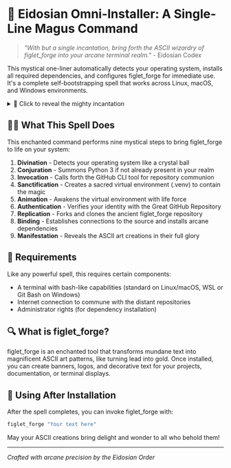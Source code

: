 # 🔮 Eidosian Omni-Installer: A Single-Line Magus Command

> *"With but a single incantation, bring forth the ASCII wizardry of figlet_forge into your arcane terminal realm."* - Eidosian Codex

This mystical one-liner automatically detects your operating system, installs all required dependencies, and configures figlet_forge for immediate use. It's a complete self-bootstrapping spell that works across Linux, macOS, and Windows environments.

<details>
<summary>📜 Click to reveal the mighty incantation</summary>

```bash
( \
echo "🌐 [1/9] Detecting operating system..." && \
OS="$(uname 2>/dev/null || echo 'Windows')" && CASE_OS="" && \
case "${OS}" in \
  Linux*) CASE_OS="linux" ;; \
  Darwin*) CASE_OS="mac" ;; \
  *[Ww]indows*) CASE_OS="windows" ;; \
esac && \
echo "   Detected: $CASE_OS" && \
echo "🌐 [2/9] Checking/installing Python 3..." && \
if ! command -v python3 >/dev/null 2>&1; then \
  case "$CASE_OS" in \
    linux) echo "   🛠️ Installing Python via apt (if available)..." && (sudo apt-get update && sudo apt-get install -y python3 python3-venv) || echo "   ❗ Failed to install Python automatically. Please install Python 3 manually.";; \
    mac) echo "   🛠️ Installing Python via Homebrew (if available)..." && (command -v brew >/dev/null 2>&1 && brew update && brew install python@3) || echo "   ❗ Failed. Please install Python 3 manually.";; \
    windows) echo "   ❗ On Windows, please install Python 3 from https://www.python.org/downloads/ or Microsoft Store, then re-run." && exit 1;; \
    *) echo "   ❗ Unknown OS. Please install Python 3 manually, then re-run." && exit 1;; \
  esac; \
fi && \
echo "🌐 [3/9] Checking/installing GitHub CLI (gh)..." && \
if ! command -v gh >/dev/null 2>&1; then \
  case "$CASE_OS" in \
    linux) echo "   🛠️ Installing gh via apt (if available)..." && (sudo apt-get update && sudo apt-get install -y gh) || echo "   ❗ Failed to auto-install. Please install gh manually from https://github.com/cli/cli#installation";; \
    mac) echo "   🛠️ Installing gh via Homebrew (if available)..." && (command -v brew >/dev/null 2>&1 && brew update && brew install gh) || echo "   ❗ Failed. Please install gh manually from https://github.com/cli/cli#installation";; \
    windows) echo "   ❗ On Windows, please install GitHub CLI from https://github.com/cli/cli/releases/latest, then re-run." && exit 1;; \
    *) echo "   ❗ Unknown OS. Please install gh manually, then re-run." && exit 1;; \
  esac; \
fi && \
echo "🌐 [4/9] Creating virtual environment (.venv)..." && \
python3 -m venv .venv && \
echo "🌐 [5/9] Activating .venv..." && \
. .venv/bin/activate 2>/dev/null || source .venv/Scripts/activate 2>/dev/null || echo "   ⚠️ Could not auto-activate .venv; please activate manually." && \
echo "🌐 [6/9] Verifying GitHub authentication..." && \
(gh auth status >/dev/null 2>&1 || (echo '   🔐 Not logged in – launching gh auth login...' && gh auth login)) && \
echo "🌐 [7/9] Forking & cloning Ace1928/figlet_forge..." && \
gh repo fork Ace1928/figlet_forge --clone --remote && cd figlet_forge && \
echo "🌐 [8/9] Adding upstream & installing dev dependencies..." && \
git remote add upstream https://github.com/Ace1928/figlet_forge.git && pip install -e .[dev] && \
echo "   ✅ Upstream set. To sync: git fetch upstream && git merge upstream/main" && \
echo "🌐 [9/9] Launching figlet_forge sample..." && \
figlet_forge --sample --sample-color --interactive && \
echo "🌀 All done! Enjoy the ASCII artistry. ~ Eidos" \
)
```

</details>

## 🧙‍♂️ What This Spell Does

This enchanted command performs nine mystical steps to bring figlet_forge to life on your system:

1. **Divination** - Detects your operating system like a crystal ball
2. **Conjuration** - Summons Python 3 if not already present in your realm
3. **Invocation** - Calls forth the GitHub CLI tool for repository communion
4. **Sanctification** - Creates a sacred virtual environment (.venv) to contain the magic
5. **Animation** - Awakens the virtual environment with life force
6. **Authentication** - Verifies your identity with the Great GitHub Repository
7. **Replication** - Forks and clones the ancient figlet_forge repository
8. **Binding** - Establishes connections to the source and installs arcane dependencies
9. **Manifestation** - Reveals the ASCII art creations in their full glory

## 📖 Requirements

Like any powerful spell, this requires certain components:

- A terminal with bash-like capabilities (standard on Linux/macOS, WSL or Git Bash on Windows)
- Internet connection to commune with the distant repositories
- Administrator rights (for dependency installation)

## 🔍 What is figlet_forge?

figlet_forge is an enchanted tool that transforms mundane text into magnificent ASCII art patterns, like turning lead into gold. Once installed, you can create banners, logos, and decorative text for your projects, documentation, or terminal displays.

## 🚀 Using After Installation

After the spell completes, you can invoke figlet_forge with:

```bash
figlet_forge "Your text here"
```

May your ASCII creations bring delight and wonder to all who behold them!

---
*Crafted with arcane precision by the Eidosian Order*
